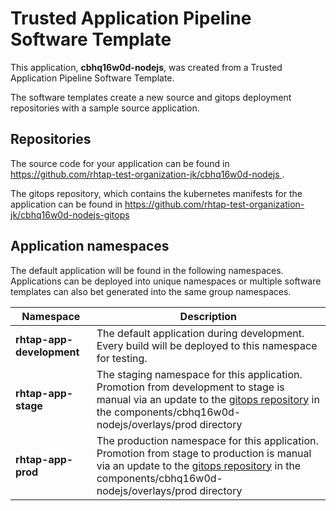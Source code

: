 # Trusted Application Pipeline Software Template

This application, **cbhq16w0d-nodejs**, was created from a Trusted Application Pipeline Software Template.

The software templates create a new source and gitops deployment repositories with a sample source application. 

## Repositories

The source code for your application can be found in [https://github.com/rhtap-test-organization-jk/cbhq16w0d-nodejs ](https://github.com/rhtap-test-organization-jk/cbhq16w0d-nodejs ).
 
The gitops repository, which contains the kubernetes manifests for the application can be found in 
[https://github.com/rhtap-test-organization-jk/cbhq16w0d-nodejs-gitops ](https://github.com/rhtap-test-organization-jk/cbhq16w0d-nodejs-gitops ) 

## Application namespaces 

The default application will be found in the following namespaces. Applications can be deployed into unique namespaces or multiple software templates can also bet generated into the same group namespaces.  

|  Namespace   |  Description   |  
| -------- | -------- |   
| **rhtap-app-development** | The default application during development. Every build will be deployed to this namespace for testing. | 
| **rhtap-app-stage** | The staging namespace for this application. Promotion from development to stage is manual via an update to the [gitops repository](https://github.com/rhtap-test-organization-jk/cbhq16w0d-nodejs-gitops ) in the components/cbhq16w0d-nodejs/overlays/prod directory |  
| **rhtap-app-prod** | The production namespace for this application. Promotion from stage to production is manual via an update to the [gitops repository](https://github.com/rhtap-test-organization-jk/cbhq16w0d-nodejs-gitops ) in the components/cbhq16w0d-nodejs/overlays/prod directory | 